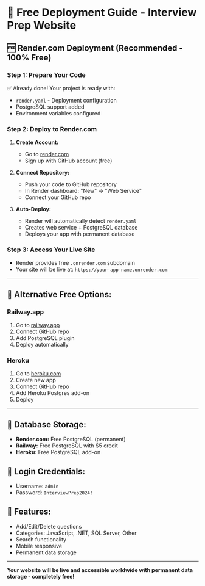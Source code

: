 # 🚀 Free Deployment Guide - Interview Prep Website

## 🆓 **Render.com Deployment (Recommended - 100% Free)**

### **Step 1: Prepare Your Code**
✅ Already done! Your project is ready with:
- `render.yaml` - Deployment configuration
- PostgreSQL support added
- Environment variables configured

### **Step 2: Deploy to Render.com**

1. **Create Account:**
   - Go to [render.com](https://render.com)
   - Sign up with GitHub account (free)

2. **Connect Repository:**
   - Push your code to GitHub repository
   - In Render dashboard: "New" → "Web Service"
   - Connect your GitHub repo

3. **Auto-Deploy:**
   - Render will automatically detect `render.yaml`
   - Creates web service + PostgreSQL database
   - Deploys your app with permanent database

### **Step 3: Access Your Live Site**
- Render provides free `.onrender.com` subdomain
- Your site will be live at: `https://your-app-name.onrender.com`

---

## 🔄 **Alternative Free Options:**

### **Railway.app**
1. Go to [railway.app](https://railway.app)
2. Connect GitHub repo
3. Add PostgreSQL plugin
4. Deploy automatically

### **Heroku**
1. Go to [heroku.com](https://heroku.com)
2. Create new app
3. Connect GitHub repo
4. Add Heroku Postgres add-on
5. Deploy

---

## 💾 **Database Storage:**
- **Render.com:** Free PostgreSQL (permanent)
- **Railway:** Free PostgreSQL with $5 credit
- **Heroku:** Free PostgreSQL add-on

## 🔐 **Login Credentials:**
- Username: `admin`
- Password: `InterviewPrep2024!`

## 📱 **Features:**
- Add/Edit/Delete questions
- Categories: JavaScript, .NET, SQL Server, Other
- Search functionality
- Mobile responsive
- Permanent data storage

---

**Your website will be live and accessible worldwide with permanent data storage - completely free!**
